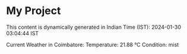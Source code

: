 # My Project

This content is dynamically generated in Indian Time (IST): 2024-01-30 03:04:44 IST


Current Weather in Coimbatore:
Temperature: 21.88 °C
Condition: mist
